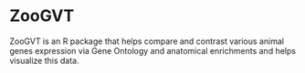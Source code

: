 # ZooGVT
ZooGVT is an R package that helps compare and contrast various animal genes expression via Gene Ontology and anatomical enrichments and helps visualize this data.
